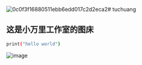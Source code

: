 ![0c0f3f16880511ebb6edd017c2d2eca2](https://github.com/wanli111/tuchuang/assets/126440936/9ff01186-133f-4a0b-ade2-00e0177305c5)# tuchuang
## 这是小万里工作室的图床
```bash
print("hello world")
```
![image](https://tutu.to/ttt_a9TWxb.png)
